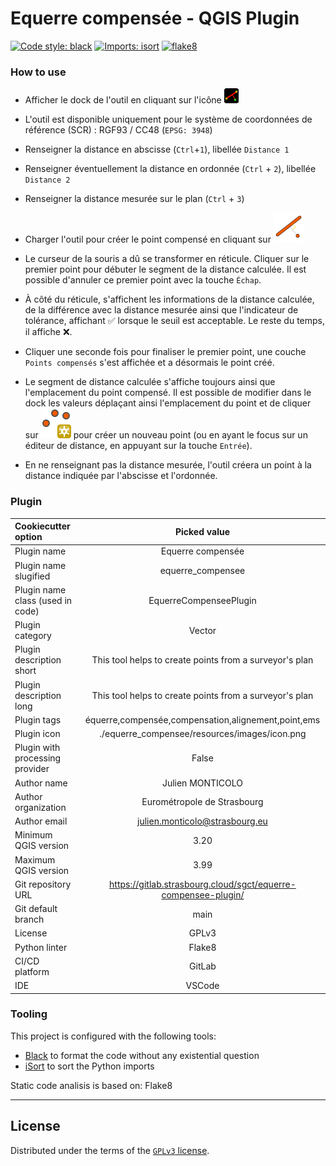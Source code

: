 # Equerre compensée - QGIS Plugin

[![Code style: black](https://img.shields.io/badge/code%20style-black-000000.svg)](https://github.com/psf/black)
[![Imports: isort](https://img.shields.io/badge/%20imports-isort-%231674b1?style=flat&labelColor=ef8336)](https://pycqa.github.io/isort/)
[![flake8](https://img.shields.io/badge/linter-flake8-green)](https://flake8.pycqa.org/)

### How to use

- Afficher le dock de l'outil en cliquant sur l'icône ![icône de l'extension](./equerre_compensee/resources/images/icon.png)
- L'outil est disponible uniquement pour le système de coordonnées de référence (SCR) : RGF93 / CC48 (`EPSG: 3948`)
- Renseigner la distance en abscisse (`Ctrl`+`1`), libellée `Distance 1`
- Renseigner éventuellement la distance en ordonnée (`Ctrl` + `2`), libellée `Distance 2`
- Renseigner la distance mesurée sur le plan (`Ctrl` + `3`)
- Charger l'outil pour créer le point compensé en cliquant sur ![Outil équerre compensée](./equerre_compensee/resources/images/square_tool.svg)
- Le curseur de la souris a dû se transformer en réticule. Cliquer sur le premier point pour débuter le segment de la distance calculée. Il est possible d'annuler ce premier point avec la touche `Échap`.
- À côté du réticule, s'affichent les informations de la distance calculée, de la différence avec la distance mesurée ainsi que l'indicateur de tolérance, affichant ✅ lorsque le seuil est acceptable. Le reste du temps, il affiche ❌.
- Cliquer une seconde fois pour finaliser le premier point, une couche `Points compensés` s'est affichée et a désormais le point créé.
- Le segment de distance calculée s'affiche toujours ainsi que l'emplacement du point compensé. Il est possible de modifier dans le dock les valeurs déplaçant ainsi l'emplacement du point et de cliquer sur ![Créer un point](./equerre_compensee/resources/images/mActionCapturePoint.svg) pour créer un nouveau point (ou en ayant le focus sur un éditeur de distance, en appuyant sur la touche `Entrée`).

- En ne renseignant pas la distance mesurée, l'outil créera un point à la distance indiquée par l'abscisse et l'ordonnée.

### Plugin

| Cookiecutter option | Picked value |
| :-- | :--: |
| Plugin name | Equerre compensée |
| Plugin name slugified | equerre_compensee |
| Plugin name class (used in code) | EquerreCompenseePlugin |
| Plugin category | Vector |
| Plugin description short | This tool helps to create points from a surveyor's plan |
| Plugin description long | This tool helps to create points from a surveyor's plan |
| Plugin tags | équerre,compensée,compensation,alignement,point,ems |
| Plugin icon | ./equerre_compensee/resources/images/icon.png |
| Plugin with processing provider | False |
| Author name | Julien MONTICOLO |
| Author organization | Eurométropole de Strasbourg |
| Author email | julien.monticolo@strasbourg.eu |
| Minimum QGIS version | 3.20 |
| Maximum QGIS version | 3.99 |
| Git repository URL | https://gitlab.strasbourg.cloud/sgct/equerre-compensee-plugin/ |
| Git default branch | main |
| License | GPLv3 |
| Python linter | Flake8 |
| CI/CD platform | GitLab |
| IDE | VSCode |

### Tooling

This project is configured with the following tools:

- [Black](https://black.readthedocs.io/en/stable/) to format the code without any existential question
- [iSort](https://pycqa.github.io/isort/) to sort the Python imports

Static code analisis is based on: Flake8

----

## License

Distributed under the terms of the [`GPLv3` license](LICENSE).
